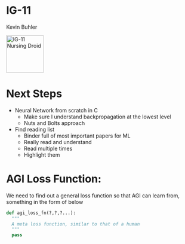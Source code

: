 # IG-11

Kevin Buhler

<img src="https://i.etsystatic.com/20421528/r/il/00fef0/2194905930/il_570xN.2194905930_6g6p.jpg" alt="IG-11 Nursing Droid" width="100"/>


# Next Steps
* Neural Network from scratch in C
  * Make sure I understand backpropagation at the lowest level
  * Nuts and Bolts approach
* Find reading list
  * Binder full of most important papers for ML
  * Really read and understand 
  * Read multiple times
  * Highlight them


# AGI Loss Function:

We need to find out a general loss function so that AGI can learn from, something in the form of below

```python
def agi_loss_fn(?,?,?...):
  """
  A meta loss function, similar to that of a human
  """
  pass
```


